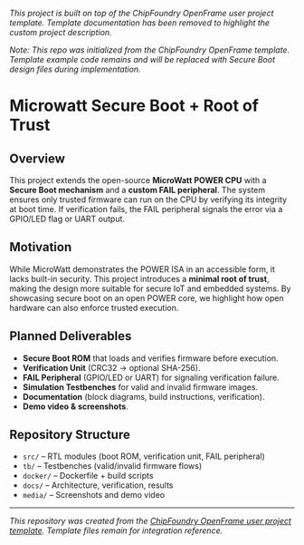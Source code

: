 *This project is built on top of the ChipFoundry OpenFrame user project template. Template documentation has been removed to highlight the custom project description.*

*Note: This repo was initialized from the ChipFoundry OpenFrame template. 
Template example code remains and will be replaced with Secure Boot design files during implementation.*



# Microwatt Secure Boot + Root of Trust

## Overview
This project extends the open-source **MicroWatt POWER CPU** with a **Secure Boot mechanism** and a **custom FAIL peripheral**. The system ensures only trusted firmware can run on the CPU by verifying its integrity at boot time. If verification fails, the FAIL peripheral signals the error via a GPIO/LED flag or UART output.

## Motivation
While MicroWatt demonstrates the POWER ISA in an accessible form, it lacks built-in security. This project introduces a **minimal root of trust**, making the design more suitable for secure IoT and embedded systems. By showcasing secure boot on an open POWER core, we highlight how open hardware can also enforce trusted execution.

## Planned Deliverables
- **Secure Boot ROM** that loads and verifies firmware before execution.
- **Verification Unit** (CRC32 → optional SHA-256).
- **FAIL Peripheral** (GPIO/LED or UART) for signaling verification failure.
- **Simulation Testbenches** for valid and invalid firmware images.
- **Documentation** (block diagrams, build instructions, verification).
- **Demo video & screenshots**.

## Repository Structure
- `src/` – RTL modules (boot ROM, verification unit, FAIL peripheral)  
- `tb/` – Testbenches (valid/invalid firmware flows)  
- `docker/` – Dockerfile + build scripts  
- `docs/` – Architecture, verification, results  
- `media/` – Screenshots and demo video  

---

*This repository was created from the [ChipFoundry OpenFrame user project template](https://github.com/chipfoundry/openframe_user_project). Template files remain for integration reference.*


